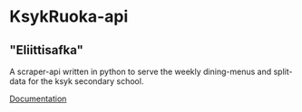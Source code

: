 # KsykRuoka-api

"Eliittisafka"
---
A scraper-api written in python to serve the weekly dining-menus and split-data for the ksyk secondary school.

[Documentation](documentation/Contents.md) 
